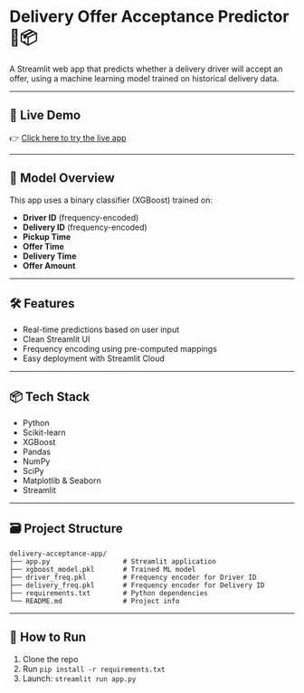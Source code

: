 # Delivery Offer Acceptance Predictor 🛵📦

A Streamlit web app that predicts whether a delivery driver will accept an offer, using a machine learning model trained on historical delivery data.

---

## 🚀 Live Demo

👉 [Click here to try the live app](https://YOUR-STREAMLIT-URL.streamlit.app)

---

## 🧠 Model Overview

This app uses a binary classifier (XGBoost) trained on:

- **Driver ID** (frequency-encoded)
- **Delivery ID** (frequency-encoded)
- **Pickup Time**
- **Offer Time**
- **Delivery Time**
- **Offer Amount**

---

## 🛠 Features

- Real-time predictions based on user input
- Clean Streamlit UI
- Frequency encoding using pre-computed mappings
- Easy deployment with Streamlit Cloud

---

## 📦 Tech Stack
- Python
- Scikit-learn
- XGBoost
- Pandas
- NumPy
- SciPy
- Matplotlib & Seaborn
- Streamlit

---

## 🗃️ Project Structure

```plaintext
delivery-acceptance-app/
├── app.py                  # Streamlit application
├── xgboost_model.pkl       # Trained ML model
├── driver_freq.pkl         # Frequency encoder for Driver ID
├── delivery_freq.pkl       # Frequency encoder for Delivery ID
├── requirements.txt        # Python dependencies
└── README.md               # Project info
```

---

## 🚀 How to Run

1. Clone the repo  
2. Run `pip install -r requirements.txt`  
3. Launch: `streamlit run app.py`
